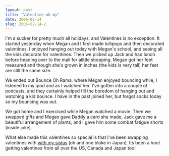 ```yaml
---
layout: post
title: "Valentine oh my"
date: 2006-02-14
slug: 2006-02-14-2
---
```


I&apos;m a sucker for pretty much all holidays, and Valentines is no exception.  It started yesterday when Megan and I first made lollipops and then decorated valentines. I enjoyed hanging out today with Megan&apos;s school, and seeing all the kids decorate for valentines.  Then we picked up Jack and had lunch before heading over to the mall for alittle shopping.  Megan got her feet measured and though she&apos;s grown in inches (the kids is very tall) her feet are still the same size.  

We ended out Bounce Oh Rama, where Megan enjoyed bouncing while, I listened to my ipod and as I watched her.  I&apos;ve gotten into a couple of podcasts, and they certainly helped fill the boredom of hanging out and watching a kid bounce.  I have in the past joined her, but forgot socks today so my bouncing was out.

We got home and I exercised while Megan watched a movie.  Then we swapped gifts and Megan gave Daddy a card she made, Jack gave me a beautiful arrangement of plants, and I gave him some combat fatigue shorts (inside joke).  

What else made this valentines so special is that I&apos;ve been swapping valentines with  [ with my sistas](http://www.chubbygirlbrigade.com/2006/02/important_note_.html)  (oh and one bloke in Japan).  Its been a hoot getting valentines from all over the US,  Canada and Japan too!


